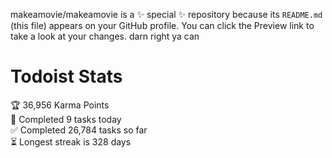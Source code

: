 makeamovie/makeamovie is a ✨ special ✨ repository because its `README.md` (this file) appears on your GitHub profile.
You can click the Preview link to take a look at your changes. darn right ya can

# Todoist Stats

<!-- TODO-IST:START -->
🏆  36,956 Karma Points           
🌸  Completed 9 tasks today           
✅  Completed 26,784 tasks so far           
⏳  Longest streak is 328 days
<!-- TODO-IST:END -->